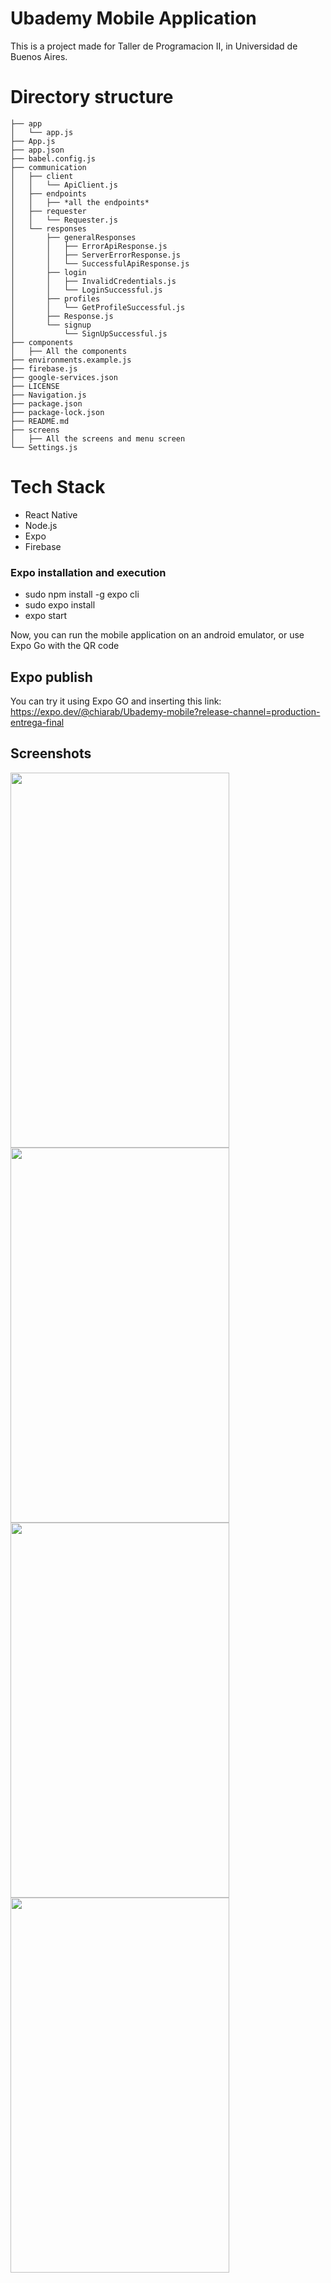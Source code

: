 # Ubademy Mobile Application

This is a project made for Taller de Programacion II, in Universidad de Buenos Aires.

# Directory structure

```tree
├── app
│   └── app.js
├── App.js
├── app.json
├── babel.config.js
├── communication
│   ├── client
│   │   └── ApiClient.js
│   ├── endpoints
│   │   ├── *all the endpoints*
│   ├── requester
│   │   └── Requester.js
│   └── responses
│       ├── generalResponses
│       │   ├── ErrorApiResponse.js
│       │   ├── ServerErrorResponse.js
│       │   └── SuccessfulApiResponse.js
│       ├── login
│       │   ├── InvalidCredentials.js
│       │   └── LoginSuccessful.js
│       ├── profiles
│       │   └── GetProfileSuccessful.js
│       ├── Response.js
│       └── signup
│           └── SignUpSuccessful.js
├── components
│   ├── All the components
├── environments.example.js
├── firebase.js
├── google-services.json
├── LICENSE
├── Navigation.js
├── package.json
├── package-lock.json
├── README.md
├── screens
│   ├── All the screens and menu screen
└── Settings.js
```

# Tech Stack

* React Native
* Node.js
* Expo
* Firebase

###  Expo installation and execution

* sudo npm install -g expo cli
* sudo expo install
* expo start

Now, you can run the mobile application on an android emulator, or use Expo Go with the QR code

## Expo publish

You can try it using Expo GO and inserting this link: <https://expo.dev/@chiarab/Ubademy-mobile?release-channel=production-entrega-final>

## Screenshots

<img src="https://user-images.githubusercontent.com/29211474/147265058-7bc9c638-df74-4393-bbbc-e03afcfbd0f1.jpg" width="350" height="600">
<img src="https://user-images.githubusercontent.com/29211474/147265141-b5608278-8574-427e-8f56-b34ebd7140fa.jpg" width="350" height="600">
<img src="https://user-images.githubusercontent.com/29211474/147265166-071a357f-e1dc-441a-af34-ce16a5789a32.jpg" width="350" height="600">
<img src="https://user-images.githubusercontent.com/29211474/147265192-330d0eee-2296-44d3-9f31-ae75b6c4ccb4.jpg" width="350" height="600">

